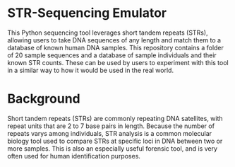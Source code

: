 # STR-Sequencing Emulator
This Python sequencing tool leverages short tandem repeats (STRs), allowing users to take DNA sequences of any length and match them to a database of known human DNA samples. This repository contains a folder of 20 sample sequences and a database of sample individuals and their known STR counts. These can be used by users to experiment with this tool in a similar way to how it would be used in the real world.

# Background
Short tandem repeats (STRs) are commonly repeating DNA satellites, with repeat units that are 2 to 7 base pairs in length. Because the number of repeats varys among individuals, STR analysis is a common molecular biology tool used to compare STRs at specific loci in DNA between two or more samples. This is also an especially useful forensic tool, and is very often used for human identification purposes. 
